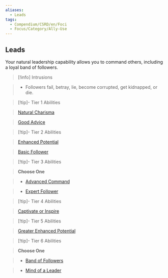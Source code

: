 ```yaml
---
aliases:
  - Leads
tags:
  - Compendium/CSRD/en/Foci
  - Focus/Category/Ally-Use
---
```

  
    
## Leads    
Your natural leadership capability allows you to command others, including a loyal band of followers.    
  
>[!info] Intrusions    
>- Followers fail, betray, lie, become corrupted, get kidnapped, or die.    
  
  
>[!tip]- Tier 1 Abilities    
> [Natural Charisma](Natural-Charisma.md)    
> [Good Advice](Good-Advice.md)    
  
  
>[!tip]- Tier 2 Abilities    
> [Enhanced Potential](Enhanced-Potential.md)    
> [Basic Follower](Basic-Follower.md)    
  
  
>[!tip]- Tier 3 Abilities    
> **Choose One**    
>- [Advanced Command](Advanced-Command.md)    
>- [Expert Follower](Expert-Follower.md)    
  
  
>[!tip]- Tier 4 Abilities    
> [Captivate or Inspire](Captivate-or-Inspire.md)    
  
  
>[!tip]- Tier 5 Abilities    
> [Greater Enhanced Potential](Greater-Enhanced-Potential.md)    
  
  
>[!tip]- Tier 6 Abilities    
> **Choose One**    
>- [Band of Followers](Band-of-Followers.md)    
>- [Mind of a Leader](Mind-of-a-Leader.md)